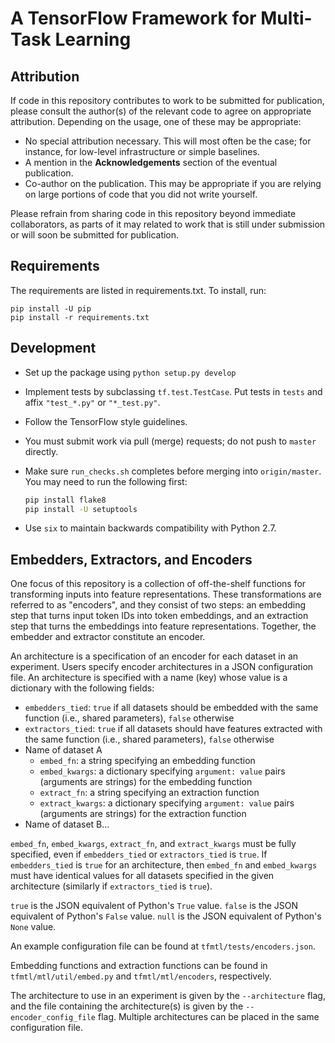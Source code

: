 # A TensorFlow Framework for Multi-Task Learning

## Attribution

If code in this repository contributes to work to be submitted for
publication, please consult the author(s) of the relevant code to
agree on appropriate attribution. Depending on the usage, one of these
may be appropriate:

* No special attribution necessary. This will most often be the case;
  for instance, for low-level infrastructure or simple baselines.
* A mention in the **Acknowledgements** section of the eventual
  publication.
* Co-author on the publication. This may be appropriate if you are
  relying on large portions of code that you did not write yourself.

Please refrain from sharing code in this repository beyond immediate
collaborators, as parts of it may related to work that is still under
submission or will soon be submitted for publication.

## Requirements

The requirements are listed in requirements.txt. To install, run:

```
pip install -U pip
pip install -r requirements.txt
```

## Development

* Set up the package using `python setup.py develop`
* Implement tests by subclassing `tf.test.TestCase`. Put tests in
  `tests` and affix `"test_*.py"` or `"*_test.py"`.
* Follow the TensorFlow style guidelines.
* You must submit work via pull (merge) requests; do not push
  to `master` directly.
* Make sure `run_checks.sh` completes before merging into
  `origin/master`. You may need to run the following first:

  ``` bash
  pip install flake8
  pip install -U setuptools
  ```

* Use `six` to maintain backwards compatibility with Python 2.7.

## Embedders, Extractors, and Encoders

One focus of this repository is a collection of off-the-shelf functions
for transforming inputs into feature representations. These transformations
are referred to as "encoders", and they consist of two steps: an embedding
step that turns input token IDs into token embeddings, and an extraction step
that turns the embeddings into feature representations. Together, the embedder
and extractor constitute an encoder.

An architecture is a specification of an encoder for each dataset in an experiment.
Users specify encoder architectures in a JSON configuration file. An architecture
is specified with a name (key) whose value is a dictionary with the following fields:

* `embedders_tied`: `true` if all datasets should be embedded with the same function (i.e., shared parameters), `false` otherwise
* `extractors_tied`: `true` if all datasets should have features extracted with the same function (i.e., shared parameters), `false` otherwise
* Name of dataset A
  * `embed_fn`: a string specifying an embedding function
  * `embed_kwargs`: a dictionary specifying `argument: value` pairs (arguments are strings) for the embedding function
  * `extract_fn`: a string specifying an extraction function
  * `extract_kwargs`: a dictionary specifying `argument: value` pairs (arguments are strings) for the extraction function
* Name of dataset B...

`embed_fn`, `embed_kwargs`, `extract_fn`, and `extract_kwargs` must be fully specified,
even if `embedders_tied` or `extractors_tied` is `true`. If `embedders_tied` is `true`
for an architecture, then `embed_fn` and `embed_kwargs` must have identical values for
all datasets specified in the given architecture (similarly if `extractors_tied` is `true`).

`true` is the JSON equivalent of Python's `True` value.
`false` is the JSON equivalent of Python's `False` value.
`null` is the JSON equivalent of Python's `None` value.

An example configuration file can be found at `tfmtl/tests/encoders.json`.

Embedding functions and extraction functions can be found in `tfmtl/mtl/util/embed.py`
and `tfmtl/mtl/encoders`, respectively.

The architecture to use in an experiment is given by the `--architecture` flag,
and the file containing the architecture(s) is given by the `--encoder_config_file`
flag. Multiple architectures can be placed in the same configuration file.
